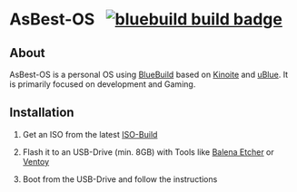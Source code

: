 # AsBest-OS &nbsp; [![bluebuild build badge](https://github.com/moedevelops/asbest-os/actions/workflows/build.yml/badge.svg)](https://github.com/moedevelops/asbest-os/actions/workflows/build.yml)

## About

AsBest-OS is a personal OS using [BlueBuild](https://blue-build.org/) based on [Kinoite](https://fedoraproject.org/atomic-desktops/kinoite/) and [uBlue](https://universal-blue.org/).
It is primarily focused on development and Gaming.

## Installation

1. Get an ISO from the latest [ISO-Build](https://github.com/MoeDevelops/asbest-os/actions/workflows/iso.yml)

2. Flash it to an USB-Drive (min. 8GB) with Tools like [Balena Etcher](https://etcher.balena.io/) or [Ventoy](https://www.ventoy.net/)

3. Boot from the USB-Drive and follow the instructions
